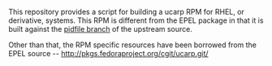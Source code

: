 This repository provides a script for building a ucarp RPM for RHEL, or
derivative, systems. This RPM is different from the EPEL package in that it
is built against the [pidfile branch][pbranch] of the upstream source.

Other than that, the RPM specific resources have been borrowed from the
EPEL source -- http://pkgs.fedoraproject.org/cgit/ucarp.git/

[pbranch]: https://github.com/jsumners/UCarp/tree/pidfile

